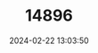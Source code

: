 ---
title: "14896"
category: "Notropis simus"
draft: false
date: 2024-02-22 13:03:50
languages:
  English: ["Bluntnose Shiner"]
---